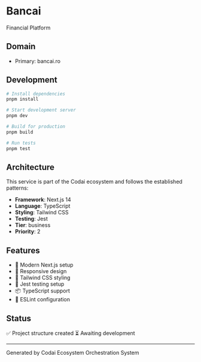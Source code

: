# Bancai

Financial Platform

## Domain

- Primary: bancai.ro

## Development

```bash
# Install dependencies
pnpm install

# Start development server
pnpm dev

# Build for production
pnpm build

# Run tests
pnpm test
```

## Architecture

This service is part of the Codai ecosystem and follows the established patterns:

- **Framework**: Next.js 14
- **Language**: TypeScript
- **Styling**: Tailwind CSS
- **Testing**: Jest
- **Tier**: business
- **Priority**: 2

## Features

- 🚀 Modern Next.js setup
- 📱 Responsive design
- 🎨 Tailwind CSS styling
- 🧪 Jest testing setup
- 📦 TypeScript support
- 🔧 ESLint configuration

## Status

✅ Project structure created
⏳ Awaiting development

---

Generated by Codai Ecosystem Orchestration System
